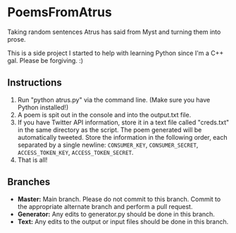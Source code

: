 # PoemsFromAtrus
Taking random sentences Atrus has said from Myst and turning them into prose.

This is a side project I started to help with learning Python since I'm a C++ gal. Please be forgiving. :)

## Instructions
1. Run "python atrus.py" via the command line. (Make sure you have Python installed!)
2. A poem is spit out in the console and into the output.txt file.
3. If you have Twitter API information, store it in a text file called "creds.txt" in the same directory as the script. The poem generated will be automatically tweeted. Store the information in the following order, each separated by a single newline: `CONSUMER_KEY`, `CONSUMER_SECRET`, `ACCESS_TOKEN_KEY`, `ACCESS_TOKEN_SECRET`.
4. That is all!

## Branches
- **Master:** Main branch. Please do not commit to this branch. Commit to the appropriate alternate branch and perform a pull request.
- **Generator:** Any edits to generator.py should be done in this branch.
- **Text:** Any edits to the output or input files should be done in this branch.
